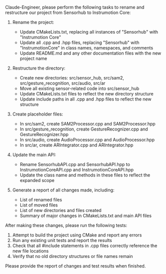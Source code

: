 Claude-Engineer, please perform the following tasks to rename and restructure our project from Sensorhub to Instrumotion Core:

1. Rename the project:
   - Update CMakeLists.txt, replacing all instances of "Sensorhub" with "Instrumotion Core"
   - Update all .cpp and .hpp files, replacing "Sensorhub" with "InstrumotionCore" in class names, namespaces, and comments
   - Update README.md and any other documentation files with the new project name

2. Restructure the directory:
   - Create new directories: src/sensor_hub, src/sam2, src/gesture_recognition, src/audio, src/ar
   - Move all existing sensor-related code into src/sensor_hub
   - Update CMakeLists.txt files to reflect the new directory structure
   - Update include paths in all .cpp and .hpp files to reflect the new structure

3. Create placeholder files:
   - In src/sam2, create SAM2Processor.cpp and SAM2Processor.hpp
   - In src/gesture_recognition, create GestureRecognizer.cpp and GestureRecognizer.hpp
   - In src/audio, create AudioProcessor.cpp and AudioProcessor.hpp
   - In src/ar, create ARIntegrator.cpp and ARIntegrator.hpp

4. Update the main API:
   - Rename SensorhubAPI.cpp and SensorhubAPI.hpp to InstrumotionCoreAPI.cpp and InstrumotionCoreAPI.hpp
   - Update the class name and methods in these files to reflect the expanded scope

5. Generate a report of all changes made, including:
   - List of renamed files
   - List of moved files
   - List of new directories and files created
   - Summary of major changes in CMakeLists.txt and main API files

After making these changes, please run the following tests:

1. Attempt to build the project using CMake and report any errors
2. Run any existing unit tests and report the results
3. Check that all #include statements in .cpp files correctly reference the new file locations
4. Verify that no old directory structures or file names remain

Please provide the report of changes and test results when finished.